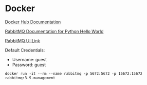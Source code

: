 # Docker

[Docker Hub Documentation](https://hub.docker.com/_/rabbitmq)

[RabbitMQ Documentation for Python Hello World](https://www.rabbitmq.com/tutorials/tutorial-one-python.html)

[RabbitMQ UI Link](http://localhost:15672/)

Default Credentials:

- Username: guest
- Password: guest

`docker run -it --rm --name rabbitmq -p 5672:5672 -p 15672:15672 rabbitmq:3.9-management`
